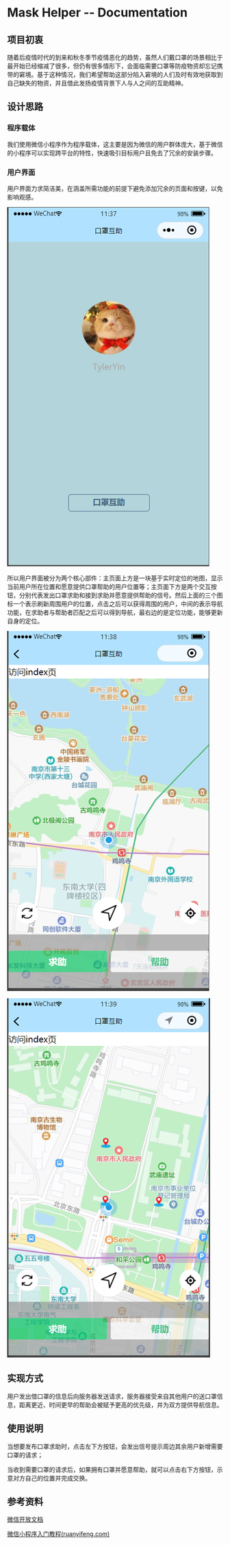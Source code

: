 # Mask Helper -- Documentation

## 项目初衷

随着后疫情时代的到来和秋冬季节疫情恶化的趋势，虽然人们戴口罩的场景相比于最开始已经缩减了很多，但仍有很多情形下，会面临需要口罩等防疫物资却忘记携带的窘境。基于这种情况，我们希望帮助这部分陷入窘境的人们及时有效地获取到自己缺失的物资，并且借此发扬疫情背景下人与人之间的互助精神。

## 设计思路

### 程序载体

我们使用微信小程序作为程序载体，这主要是因为微信的用户群体庞大，基于微信的小程序可以实现跨平台的特性，快速吸引目标用户且免去了冗余的安装步骤。

### 用户界面

用户界面力求简洁美，在涵盖所需功能的前提下避免添加冗余的页面和按键，以免影响观感。

![image-20201129113838070](picture/image-20201129113838070.png)

所以用户界面被分为两个核心部件：主页面上方是一块基于实时定位的地图，显示当前用户所在位置和愿意提供口罩帮助的用户位置等；主页面下方是两个交互按钮，分别代表发出口罩求助和接到求助并愿意提供帮助的信号。然后上面的三个图标一个表示刷新周围用户的位置，点击之后可以获得周围的用户，中间的表示导航功能，在求助者与帮助者匹配之后可以得到导航，最右边的是定位功能，能够更新自身的定位。

![image-20201129113858044](picture/image-20201129113858044.png)

![image-20201129114148899](picture/image-20201129114148899.png)



## 实现方式 

用户发出借口罩的信息后向服务器发送请求，服务器接受来自其他用户的送口罩信息，距离更近、时间更早的帮助会被赋予更高的优先级，并为双方提供导航信息。

## 使用说明

当想要发布口罩求助时，点击左下方按钮，会发出信号提示周边其余用户新增需要口罩的请求；

当收到需要口罩的请求后，如果拥有口罩并愿意帮助，就可以点击右下方按钮，示意对方自己的位置并完成交换。

## 参考资料 

[微信开放文档](https://developers.weixin.qq.com/miniprogram/dev/framework/)

[微信小程序入门教程(ruanyifeng.com)](http://www.ruanyifeng.com/blog/2020/10/wechat-miniprogram-tutorial-part-one.html)





